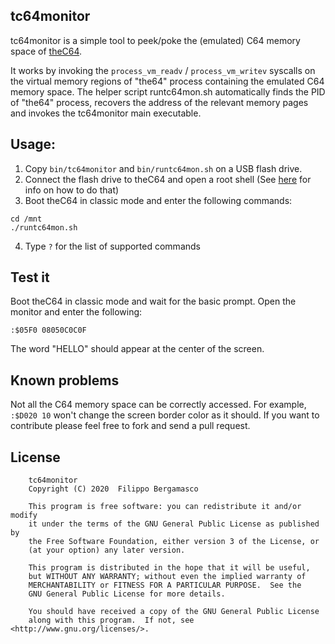 tc64monitor
---

tc64monitor is a simple tool to peek/poke the (emulated) C64 memory space of [theC64](https://retrogames.biz/thec64).

It works by invoking the ```process_vm_readv``` / ```process_vm_writev``` syscalls on the virtual memory regions of "the64" process containing the emulated C64 memory space. The helper script runtc64mon.sh automatically finds the PID of "the64" process, recovers the address of the relevant memory pages and invokes the tc64monitor main executable.

## Usage:


1. Copy ```bin/tc64monitor``` and ```bin/runtc64mon.sh``` on a USB flash drive.
2. Connect the flash drive to theC64 and open a root shell (See [here](https://thec64community.online/thread/76/2020-thec64-maxi-modding-games) for info on how to do that)
3. Boot theC64 in classic mode and enter the following commands:

```
cd /mnt
./runtc64mon.sh
```

4. Type ```?``` for the list of supported commands

## Test it

Boot theC64 in classic mode and wait for the basic prompt. Open the monitor and enter the following:

```
:$05F0 08050C0C0F
```

The word "HELLO" should appear at the center of the screen.


## Known problems

Not all the C64 memory space can be correctly accessed. For example, ```:$D020 10``` won't change the screen border color as it should. If you want to contribute please feel free to fork and send a pull request.

## License

```
    tc64monitor
    Copyright (C) 2020  Filippo Bergamasco

    This program is free software: you can redistribute it and/or modify
    it under the terms of the GNU General Public License as published by
    the Free Software Foundation, either version 3 of the License, or
    (at your option) any later version.

    This program is distributed in the hope that it will be useful,
    but WITHOUT ANY WARRANTY; without even the implied warranty of
    MERCHANTABILITY or FITNESS FOR A PARTICULAR PURPOSE.  See the
    GNU General Public License for more details.

    You should have received a copy of the GNU General Public License
    along with this program.  If not, see <http://www.gnu.org/licenses/>.
```